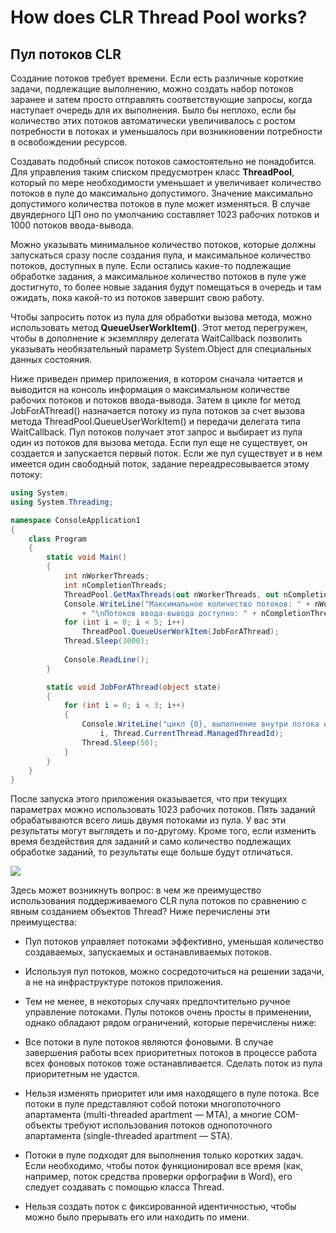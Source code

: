 # How does CLR Thread Pool works?

## Пул потоков CLR

Создание потоков требует времени. Если есть различные короткие задачи, подлежащие выполнению, можно создать набор потоков заранее и затем просто отправлять соответствующие запросы, когда наступает очередь для их выполнения. Было бы неплохо, если бы количество этих потоков автоматически увеличивалось с ростом потребности в потоках и уменьшалось при возникновении потребности в освобождении ресурсов.

Создавать подобный список потоков самостоятельно не понадобится. Для управления таким списком предусмотрен класс **ThreadPool**, который по мере необходимости уменьшает и увеличивает количество потоков в пуле до максимально допустимого. Значение максимально допустимого количества потоков в пуле может изменяться. В случае двуядерного ЦП оно по умолчанию составляет 1023 рабочих потоков и 1000 потоков ввода-вывода.

Можно указывать минимальное количество потоков, которые должны запускаться сразу после создания пула, и максимальное количество потоков, доступных в пуле. Если остались какие-то подлежащие обработке задания, а максимальное количество потоков в пуле уже достигнуто, то более новые задания будут помещаться в очередь и там ожидать, пока какой-то из потоков завершит свою работу.

Чтобы запросить поток из пула для обработки вызова метода, можно использовать метод **QueueUserWorkItem()**. Этот метод перегружен, чтобы в дополнение к экземпляру делегата WaitCallback позволить указывать необязательный параметр System.Object для специальных данных состояния.

Ниже приведен пример приложения, в котором сначала читается и выводится на консоль информация о максимальном количестве рабочих потоков и потоков ввода-вывода. Затем в цикле for метод JobForAThread() назначается потоку из пула потоков за счет вызова метода ThreadPool.QueueUserWorkltem() и передачи делегата типа WaitCallback. Пул потоков получает этот запрос и выбирает из пула один из потоков для вызова метода. Если пул еще не существует, он создается и запускается первый поток. Если же пул существует и в нем имеется один свободный поток, задание переадресовывается этому потоку:

```csharp
using System;
using System.Threading;

namespace ConsoleApplication1
{
    class Program
    {
        static void Main()
        {
            int nWorkerThreads;
            int nCompletionThreads;
            ThreadPool.GetMaxThreads(out nWorkerThreads, out nCompletionThreads);
            Console.WriteLine("Максимальное количество потоков: " + nWorkerThreads
                + "\nПотоков ввода-вывода доступно: " + nCompletionThreads);
            for (int i = 0; i < 5; i++)
                ThreadPool.QueueUserWorkItem(JobForAThread);
            Thread.Sleep(3000);
            
            Console.ReadLine();
        }

        static void JobForAThread(object state)
        {
            for (int i = 0; i < 3; i++)
            {
                Console.WriteLine("цикл {0}, выполнение внутри потока из пула {1}",
                    i, Thread.CurrentThread.ManagedThreadId);
                Thread.Sleep(50);
            }
        }
    }
}
```

После запуска этого приложения оказывается, что при текущих параметрах можно использовать 1023 рабочих потоков. Пять заданий обрабатываются всего лишь двумя потоками из пула. У вас эти результаты могут выглядеть и по-другому. Кроме того, если изменить время бездействия для заданий и само количество подлежащих обработке заданий, то результаты еще больше будут отличаться.

![](https://professorweb.ru/my/csharp/thread_and_files/1/files/img1711.jpg)

Здесь может возникнуть вопрос: в чем же преимущество использования поддерживаемого CLR пула потоков по сравнению с явным созданием объектов Thread? Ниже перечислены эти преимущества:

- Пул потоков управляет потоками эффективно, уменьшая количество создаваемых, запускаемых и останавливаемых потоков.

- Используя пул потоков, можно сосредоточиться на решении задачи, а не на инфраструктуре потоков приложения.

- Тем не менее, в некоторых случаях предпочтительно ручное управление потоками. Пулы потоков очень просты в применении, однако обладают рядом ограничений, которые перечислены ниже:

- Все потоки в пуле потоков являются фоновыми. В случае завершения работы всех приоритетных потоков в процессе работа всех фоновых потоков тоже останавливается. Сделать поток из пула приоритетным не удастся.

- Нельзя изменять приоритет или имя находящего в пуле потока. Все потоки в пуле представляют собой потоки многопоточного апартамента (multi-threaded apartment — МТА), а многие СОМ-объекты требуют использования потоков однопоточного апартамента (single-threaded apartment — STA).

- Потоки в пуле подходят для выполнения только коротких задач. Если необходимо, чтобы поток функционировал все время (как, например, поток средства проверки орфографии в Word), его следует создавать с помощью класса Thread.

- Нельзя создать поток с фиксированной идентичностью, чтобы можно было прерывать его или находить по имени.